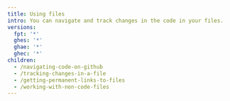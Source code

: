 ```yaml
---
title: Using files
intro: You can navigate and track changes in the code in your files.
versions:
  fpt: '*'
  ghes: '*'
  ghae: '*'
  ghec: '*'
children:
  - /navigating-code-on-github
  - /tracking-changes-in-a-file
  - /getting-permanent-links-to-files
  - /working-with-non-code-files
---
```


